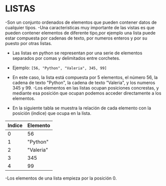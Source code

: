 # LISTAS

-Son un conjunto ordenados de elementos que pueden contener datos de cualquier tipos.
-Una caracteristicas muy importante de las vistas es que pueden contener elementos de diferente tipo,por ejemplo una lista puede estar compuesta por cadenas de texto, por numeros enteros y por su puesto por otras listas.
- Las listas en python se representan por una serie de elementos separados por comas y delimitados entre corchetes.

- Ejemplo:
`[56, "Python", "Valeria", 345, 99]`
- En este caso, la lista está compuesta por 5 elementos, el número 56, la cadena de texto "Python", la cadena de texto "Valeria", y los numeros 345 y 99.
-Los elementos en las listas ocupan posiciones concrestas, y mediante esa posición que ocupan podemos acceder directamente a los elementos.
- En la siguiente tabla se muestra la relación de cada elemento con la posición (indice) que ocupa en la lista.

| Indice | Elemento |
|------|--------|
|0|56|
|1|"Python"|
|2|"Valeria"|
|3|345|
|4|99|

-Los elementos de una lista empieza por la posición 0.
